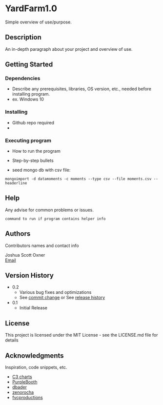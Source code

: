 # YardFarm1.0

Simple overview of use/purpose.

## Description

An in-depth paragraph about your project and overview of use.

## Getting Started

### Dependencies

* Describe any prerequisites, libraries, OS version, etc., needed before installing program.
* ex. Windows 10

### Installing

* Github repo required
* 

### Executing program

* How to run the program
* Step-by-step bullets

* seed mongo db with csv file:
```
mongoimport -d datamoments -c moments --type csv --file moments.csv --headerline
```
## Help

Any advise for common problems or issues.
```
command to run if program contains helper info
```

## Authors

Contributors names and contact info

Joshua Scott Oxner  
[Email](bohemus@hotmail.com)

## Version History

* 0.2
    * Various bug fixes and optimizations
    * See [commit change]() or See [release history]()
* 0.1
    * Initial Release

## License

This project is licensed under the MIT License - see the LICENSE.md file for details

## Acknowledgments

Inspiration, code snippets, etc.
* [C3 charts](https://github.com/matiassingers/awesome-readme)
* [PurpleBooth](https://gist.github.com/PurpleBooth/109311bb0361f32d87a2)
* [dbader](https://github.com/dbader/readme-template)
* [zenorocha](https://gist.github.com/zenorocha/4526327)
* [fvcproductions](https://gist.github.com/fvcproductions/1bfc2d4aecb01a834b46)
